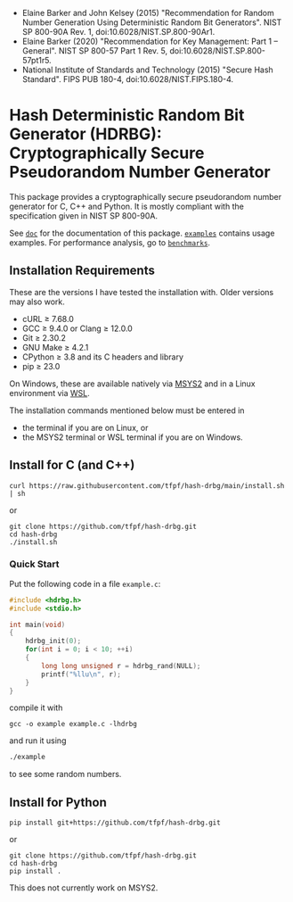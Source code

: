* Elaine Barker and John Kelsey (2015) "Recommendation for Random Number Generation Using Deterministic Random Bit
  Generators". NIST SP 800-90A Rev. 1, doi:10.6028/NIST.SP.800-90Ar1.
* Elaine Barker (2020) "Recommendation for Key Management: Part 1 – General". NIST SP 800-57 Part 1 Rev. 5,
  doi:10.6028/NIST.SP.800-57pt1r5.
* National Institute of Standards and Technology (2015) "Secure Hash Standard". FIPS PUB 180-4,
  doi:10.6028/NIST.FIPS.180-4.

# Hash Deterministic Random Bit Generator (HDRBG): Cryptographically Secure Pseudorandom Number Generator
This package provides a cryptographically secure pseudorandom number generator for C, C++ and Python. It is mostly
compliant with the specification given in NIST SP 800-90A.

See [`doc`](doc) for the documentation of this package. [`examples`](examples) contains usage examples. For performance
analysis, go to [`benchmarks`](benchmarks).

## Installation Requirements
These are the versions I have tested the installation with. Older versions may also work.
* cURL ≥ 7.68.0
* GCC ≥ 9.4.0 or Clang ≥ 12.0.0
* Git ≥ 2.30.2
* GNU Make ≥ 4.2.1
* CPython ≥ 3.8 and its C headers and library
* pip ≥ 23.0

On Windows, these are available natively via [MSYS2](https://www.msys2.org) and in a Linux environment via
[WSL](https://learn.microsoft.com/en-us/windows/wsl/about).

The installation commands mentioned below must be entered in
* the terminal if you are on Linux, or
* the MSYS2 terminal or WSL terminal if you are on Windows.

## Install for C (and C++)
```shell
curl https://raw.githubusercontent.com/tfpf/hash-drbg/main/install.sh | sh
```
or
```shell
git clone https://github.com/tfpf/hash-drbg.git
cd hash-drbg
./install.sh
```

### Quick Start
Put the following code in a file `example.c`:
```C
#include <hdrbg.h>
#include <stdio.h>

int main(void)
{
    hdrbg_init(0);
    for(int i = 0; i < 10; ++i)
    {
        long long unsigned r = hdrbg_rand(NULL);
        printf("%llu\n", r);
    }
}
```
compile it with
```
gcc -o example example.c -lhdrbg
```
and run it using
```sh
./example
```
to see some random numbers.

## Install for Python
```shell
pip install git+https://github.com/tfpf/hash-drbg.git
```
or
```shell
git clone https://github.com/tfpf/hash-drbg.git
cd hash-drbg
pip install .
```

This does not currently work on MSYS2.
